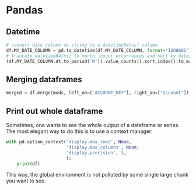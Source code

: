# Pandas

## Datetime

```python
# convert date column as string to a datetime64[ns] column
df.MY_DATE_COLUMN = pd.to_datetime(df.MY_DATE_COLUMN, format="ISO8601")
# truncate datetime64[ns] to month, count occurrences and sort by date; output as markdown
(df.MY_DATE_COLUMN.dt.to_period('M')).value_counts().sort_index().to_markdown()
```

## Merging dataframes

```python
merged = df.merge(mods, left_on=["ACCOUNT_KEY"], right_on=["account"])
```

## Print out whole dataframe

Sometimes, one wants to see the whole output of a dataframe or series. The most elegant way to do this is to use a context manager:

```python
with pd.option_context('display.max_rows', None,
                       'display.max_columns', None,
                       'display.precision', 3,
                       ):
    print(df)
```

This way, the global environment is not polluted by some single large chunk you want to see.
